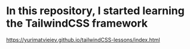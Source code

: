 # In this repository, I started learning the TailwindCSS framework

https://yurimatvieiev.github.io/tailwindCSS-lessons/index.html
